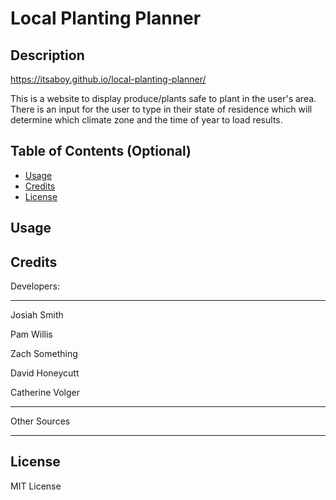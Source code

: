 # Local Planting Planner

## Description

https://itsaboy.github.io/local-planting-planner/

This is a website to display produce/plants safe to plant in the user's area. There is an input for the user to type in their state of residence which will determine which climate zone and the time of year to load results.

## Table of Contents (Optional)

- [Usage](#usage)
- [Credits](#credits)
- [License](#license)

## Usage



## Credits

Developers:

--------------

Josiah Smith

Pam Willis

Zach Something

David Honeycutt

Catherine Volger

---------------

Other Sources

---------------

## License

MIT License

